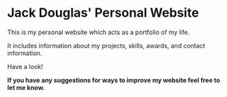 # Jack Douglas' Personal Website

This is my personal website which acts as a portfolio of my life.

It includes information about my projects, skills, awards, and contact information.

Have a look!

**If you have any suggestions for ways to improve my website feel free to let me know.**
